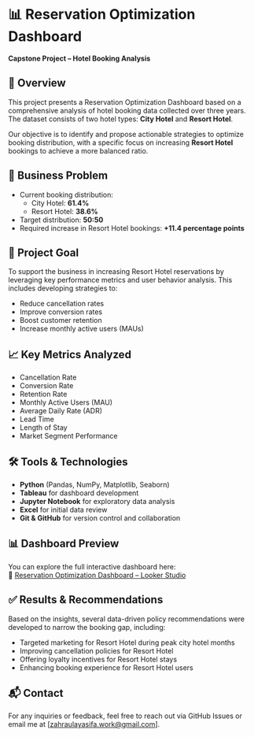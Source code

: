 # 📊 Reservation Optimization Dashboard

**Capstone Project – Hotel Booking Analysis**

## 🧾 Overview

This project presents a Reservation Optimization Dashboard based on a comprehensive analysis of hotel booking data collected over three years. The dataset consists of two hotel types: **City Hotel** and **Resort Hotel**.

Our objective is to identify and propose actionable strategies to optimize booking distribution, with a specific focus on increasing **Resort Hotel** bookings to achieve a more balanced ratio.

## 🏨 Business Problem

- Current booking distribution:
  - City Hotel: **61.4%**
  - Resort Hotel: **38.6%**
- Target distribution: **50:50**
- Required increase in Resort Hotel bookings: **+11.4 percentage points**

## 🎯 Project Goal

To support the business in increasing Resort Hotel reservations by leveraging key performance metrics and user behavior analysis. This includes developing strategies to:
- Reduce cancellation rates
- Improve conversion rates
- Boost customer retention
- Increase monthly active users (MAUs)

## 📈 Key Metrics Analyzed

- Cancellation Rate
- Conversion Rate
- Retention Rate
- Monthly Active Users (MAU)
- Average Daily Rate (ADR)
- Lead Time
- Length of Stay
- Market Segment Performance

## 🛠️ Tools & Technologies

- **Python** (Pandas, NumPy, Matplotlib, Seaborn)
- **Tableau** for dashboard development
- **Jupyter Notebook** for exploratory data analysis
- **Excel** for initial data review
- **Git & GitHub** for version control and collaboration

## 📊 Dashboard Preview

You can explore the full interactive dashboard here:  
🔗 [Reservation Optimization Dashboard – Looker Studio](https://lookerstudio.google.com/reporting/4df47699-fea7-4be0-8609-2fc90eb63de6)

## ✅ Results & Recommendations

Based on the insights, several data-driven policy recommendations were developed to narrow the booking gap, including:
- Targeted marketing for Resort Hotel during peak city hotel months
- Improving cancellation policies for Resort Hotel
- Offering loyalty incentives for Resort Hotel stays
- Enhancing booking experience for Resort Hotel users

## 📬 Contact

For any inquiries or feedback, feel free to reach out via GitHub Issues or email me at [zahraulayasifa.work@gmail.com].
